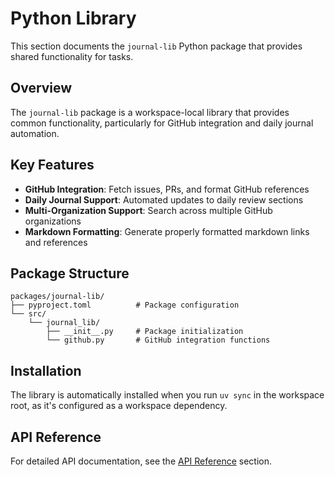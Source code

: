 # Python Library

This section documents the `journal-lib` Python package that provides shared functionality for tasks.

## Overview

The `journal-lib` package is a workspace-local library that provides common functionality, particularly for GitHub integration and daily journal automation.

## Key Features

- **GitHub Integration**: Fetch issues, PRs, and format GitHub references
- **Daily Journal Support**: Automated updates to daily review sections
- **Multi-Organization Support**: Search across multiple GitHub organizations
- **Markdown Formatting**: Generate properly formatted markdown links and references

## Package Structure

```
packages/journal-lib/
├── pyproject.toml          # Package configuration
└── src/
    └── journal_lib/
        ├── __init__.py     # Package initialization
        └── github.py       # GitHub integration functions
```

## Installation

The library is automatically installed when you run `uv sync` in the workspace root, as it's configured as a workspace dependency.

## API Reference

For detailed API documentation, see the [API Reference](../reference/journal_lib/index.md) section.